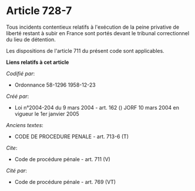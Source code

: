 # Article 728-7

Tous incidents contentieux relatifs à l'exécution de la peine privative de liberté restant à subir en France sont portés
devant le tribunal correctionnel du lieu de détention. 

Les dispositions de l'article 711 du présent code sont applicables.

**Liens relatifs à cet article**

_Codifié par_:

  - Ordonnance 58-1296 1958-12-23

_Créé par_:

  - Loi n°2004-204 du 9 mars 2004 - art. 162 () JORF 10 mars 2004 en vigueur le 1er janvier 2005

_Anciens textes_:

  - CODE DE PROCEDURE PENALE - art. 713-6 (T)

_Cite_:

  - Code de procédure pénale - art. 711 (V)

_Cité par_:

  - Code de procédure pénale - art. 769 (VT)
